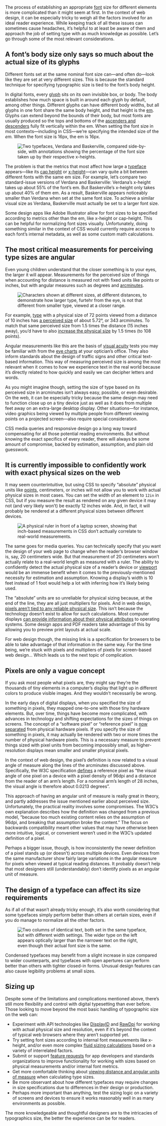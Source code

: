 The process of establishing an appropriate [font](/glossary/font) size for different elements is more complicated than it might seem at first. In the context of web design, it can be especially tricky to weigh all the factors involved for an ideal reader experience. While keeping track of all these issues can sometimes cause headaches, it’s helpful to at least be aware of them and approach the job of setting type with as much knowledge as possible. Let’s go through some of the most relevant considerations.

## A font’s body size only says so much about the actual size of its glyphs

Different fonts set at the same nominal font size can—and often do—look like they are set at very different sizes. This is because the standard technique for specifying typographic size is tied to the font’s body height.

In digital fonts, every [glyph](/glossary/glyph) sits on its own invisible box, or body. The body establishes how much space is built in around each glyph by default, among other things. Different glyphs can have different body widths, but all glyphs in one font share the same body height, and that height is the [em](/glossary/em). Glyphs can extend beyond the bounds of their body, but most fonts are usually produced so the tops and bottoms of the [ascenders and descenders](/glossary/ascenders_descenders) fully fit vertically within the em. When setting the font size in most contexts—including in CSS—we’re specifying the intended size of the *em.* When the font size is 16px, the em is 16px.

<figure>

![Two typefaces, Verdana and Baskerville, compared side-by-side, with annotations showing the percentage of the font size taken up by their respective x-heights.](images/xheights.svg)

</figure>

The problem is that the metrics that most affect how large a [typeface](/glossary/typeface) appears—like its [cap height](/glossary/cap_height) or [x-height](/glossary/x_height)—can vary quite a bit between different fonts with the same em size. For example, let’s compare two standard-issue versions of Verdana and Baskerville: Verdana’s x-height takes up about 55% of the font’s em. But Baskerville’s x-height only takes up about 40% of them em. As a result, Baskerville appears noticeably smaller than Verdana when set at the same font size. To achieve a similar visual size as Verdana, Baskerville must actually be set to a larger font size.

Some design apps like Adobe Illustrator allow for font sizes to be specified according to metrics other than the em, like x-height or cap-height. This can be helpful for normalizing font sizes visually. Unfortunately, doing something similar in the context of CSS would currently require access to each font’s internal metadata, as well as some custom math calculations.

## The most critical measurements for perceiving type sizes are angular

Even young children understand that the closer something is to your eyes, the larger it will appear. Measurements for the perceived size of things when accounting for distance is measured not with fixed units like points or inches, but with angular measures such as degrees and [arcminutes](https://en.wikipedia.org/wiki/Minute_and_second_of_arc).

<figure>

![Characters shown at different sizes, at different distances, to demonstrate how larger type, furtehr from the eye, is not that different from smaller type, viewed at a closer range.](images/angular.svg)

</figure>

For example, [type](/glossary/type) with a physical size of 72 points viewed from a distance of 10 inches has [a perceived size](https://sizecalc.com/#distance=10inches&physical-size=72points&perceived-size-units=arcminutes) of about 5.72°, or 343 arcminutes. To match that same perceived size from 1.5 times the distance (15 inches away), you’d have to also [increase the physical size](https://sizecalc.com/#distance=15inches&perceived-size=343.488627arcminutes&physical-size-units=points) by 1.5 times (to 108 points).

Angular measurements like this are the basis of [visual acuity](https://en.wikipedia.org/wiki/Visual_acuity) tests you may be familiar with from the [eye charts](https://en.wikipedia.org/wiki/Eye_chart) at your optician’s office. They also inform standards about the design of traffic signs and other critical text-based information. This way of measuring perceived size is among the most relevant when it comes to how we experience text in the real world because it’s directly related to how quickly and easily we can decipher letters and words.

As you might imagine though, setting the size of type based on its perceived size in arcminutes isn’t always easy, possible, or even desirable. On the web, it can be especially tricky because the same design may need to function close up on a tiny device just as well as it does from multiple feet away on an extra-large desktop display. Other situations—for instance, video graphics being viewed by multiple people from different viewing points on a projected screen—also require special consideration.

CSS media queries and responsive design go a long way toward compensating for all those potential reading environments. But without knowing the exact specifics of every reader, there will always be some amount of compromise, backed by estimation, assumption, and plain old guesswork.

## It is currently impossible to confidently work with exact physical sizes on the web

It may seem counterintuitive, but using CSS to specify “absolute” physical units like [points](/glossary/point), centimeters, or inches will not allow you to work with actual physical sizes in most cases. You can set the width of an element to `12in` in CSS, but if you measure the result as rendered on any given device it may not (and very likely won’t) be exactly 12 inches wide. And, in fact, it will probably be rendered at a different physical sizes between different devices.

<figure>

![A physical ruler in front of a laptop screen, showing that inch-based measurements in CSS don’t acttually correlate to real-world measurements.](images/ruler.jpg)

</figure>

The same goes for media queries. You can technically specify that you want the design of your web page to change when the reader’s browser window is, say, 20 centimeters wide. But that measurement of 20 centimeters won’t actually relate to a real-world length as measured with a ruler. The ability to confidently detect the actual physical size of a reader’s device or [viewport](/glossary/viewport) would be an immense benefit when it comes to the previously-mentioned necessity for estimation and assumption. Knowing a display’s width is 10 feet instead of 1 foot would help a lot with inferring how it’s likely being used.

The “absolute” units are so unreliable for physical sizing because, at the end of the line, they are all just multipliers for pixels. And in web design, [pixels aren’t tied to any reliable physical size](https://alistapart.com/column/responsive-typography-is-a-physical-discipline/). This isn’t because the technology doesn’t exist to allow for such calculations. Most computer displays [can provide information about their physical attributes](https://en.wikipedia.org/wiki/DisplayID) to operating systems. Some design apps and PDF readers take advantage of this by allowing you to preview print layouts at actual scale.

For web design though, the missing link is a specification for browsers to be able to take advantage of that information in the same way. For the time being, we’re stuck with pixels and multipliers of pixels for screen-based web design... Which leads us to the next topic of complication.

## Pixels are only a vague concept

If you ask most people what pixels are, they might say they’re the thousands of tiny elements in a computer’s display that light up in different colors to produce visible images. And they wouldn’t necessarily be wrong.

In the early days of digital displays, when you specified the size of something in pixels, they mapped one-to-one with those tiny hardware elements. But, over time, things have become more complicated, with advances in technology and shifting expectations for the sizes of things on screens. The concept of a “software pixel” or “reference pixel” is [now separated](https://alistapart.com/article/a-pixel-identity-crisis/) from physical hardware pixels. If you specify the size of something in pixels, it may actually be rendered with two or more times the number of physical hardware pixels. This is a necessary measure to prevent things sized with pixel units from becoming impossibly small, as higher-resolution displays mean smaller and smaller physical pixels.

In the context of web design, the pixel’s definition is now related to a visual angle of measure along the lines of the arcminutes discussed above. Specifically, the W3C specification [defines](https://www.w3.org/TR/css-values-3/#reference-pixel) a reference pixel as “the visual angle of one pixel on a device with a pixel density of 96dpi and a distance from the reader of an arm’s length. For a nominal arm’s length of 28 inches, the visual angle is therefore about 0.0213 degrees”.

This approach of having an angular unit of measure is really great in theory, and partly addresses the issue mentioned earlier about perceived size. Unfortunately, the practical reality involves some compromises. The W3C’s own explanation describes how the definition was changed from a previous model, “because too much existing content relies on the assumption of 96dpi, and breaking that assumption broke the content.” The focus on backwards compatibility meant other values that may have otherwise been more intuitive, logical, or convenient weren’t used in the W3C’s updated definition of a pixel.

Perhaps a bigger issue, though, is how inconsistently the newer definition of a pixel stands up (or doesn’t) across multiple devices. Even devices from the same manufacturer show fairly large variations in the angular measure for pixels when viewed at typical reading distances. It probably doesn’t help that most designers still (understandably) don’t identify pixels as an angular unit of measure.

## The design of a typeface can affect its size requirements

As if all of that wasn’t already tricky enough, it’s also worth considering that some typefaces simply perform better than others at certain sizes, even if you do manage to normalize all the other factors.

<figure>

![Two columns of identical text, both set in the same typeface, but with different width settings. The wider type on the left appears optically larger than the narrower text on the right, even though their actual font size is the same.](images/widths.svg)

</figure>

Condensed typefaces may benefit from a slight increase in size compared to wider counterparts, and typefaces with open apertures can perform better than others with tighter closed-in forms. Unusual design features can also cause legibility problems at small sizes.

## Sizing up

Despite some of the limitations and complications mentioned above, there’s still more flexibility and control with digital typesetting than ever before. Those looking to move beyond the most basic handling of typographic size on the web can:
- Experiment with API technologies like [DisplayID](https://en.wikipedia.org/wiki/DisplayID) and [RawDpi](https://learn.microsoft.com/en-us/uwp/api/windows.graphics.display.displayinformation.rawdpix) for working with actual physical size and resolution, even if it’s beyond the context of typical web browsers where they aren’t supported yet.
- Try setting font sizes according to internal font measurements like x-height, and/or even more complex [fluid sizing calculations](https://css-tricks.com/simplified-fluid-typography/) based on a variety of interrelated factors.
- Submit or support [feature requests](https://github.com/w3c/csswg-drafts/issues/614) for app developers and standards organizations to improve functionality for working with sizes based on physical measurements and/or internal font metrics.
- Get more comfortable thinking about [viewing distance and angular units of measure](https://sizecalc.com) when calculating type sizes.
- Be more observant about how different typefaces may require changes in size specifications due to differences in their design or production.
- Perhaps more important than anything, test the sizing logic on a variety of screens and devices to ensure it works reasonably well in as many environments as possible.

The more knowledgeable and thoughtful designers are to the intricacies of typographics size, the better the experience can be for readers.
